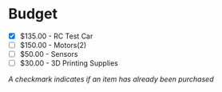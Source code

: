 # Budget

- [x] $135.00 - RC Test Car
- [ ] $150.00 - Motors(2)
- [ ]  $50.00 - Sensors
- [ ]  $30.00 - 3D Printing Supplies

*A checkmark indicates if an item has already been purchased*
